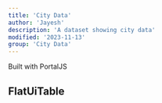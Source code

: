 ```yaml
---
title: 'City Data'
author: 'Jayesh'
description: 'A dataset showing city data'
modified: '2023-11-13'
group: 'City Data'
---
```


Built with PortalJS

## FlatUiTable

<FlatUiTable url="https://storage.openspending.org/alberta-budget/__os_imported__alberta_total.csv" fullWidth="true"/>